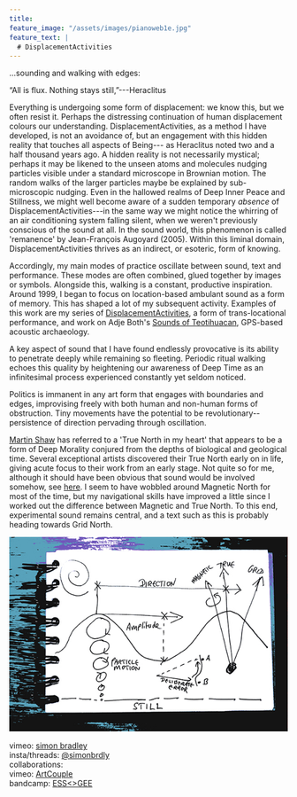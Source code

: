```yaml
---
title:
feature_image: "/assets/images/pianoweb1e.jpg"
feature_text: |
  # DisplacementActivities
---
```

...sounding and walking with edges:  

“All is flux. Nothing stays still,”---Heraclitus  

 Everything is undergoing some form of displacement: we know this, but we often resist it. Perhaps the distressing continuation of human displacement colours our understanding. DisplacementActivities, as a method I have developed, is not an avoidance of, but an engagement with this hidden reality that touches all aspects of Being--- as Heraclitus noted two and a half thousand years ago. A hidden reality is not necessarily mystical; perhaps it may be likened to the unseen atoms and molecules nudging particles visible under a standard microscope in Brownian motion. The random walks of the larger particles maybe be explained by sub-microscopic nudging. Even in the hallowed realms of Deep Inner Peace and Stillness, we might well become aware of a sudden temporary *absence* of DisplacementActivities---in the same way we might notice the whirring of an air conditioning system falling silent, when we weren't previously conscious of the sound at all. In the sound world, this phenomenon is called 'remanence' by Jean-François Augoyard (2005). Within this liminal domain, DisplacementActivities thrives as an indirect, or esoteric, form of knowing.
 
 Accordingly, my main modes of practice oscillate between sound, text and performance. These modes are often combined, glued together by images or symbols. Alongside this, walking is a constant, productive inspiration. Around 1999, I began to focus on location-based ambulant sound as a form of memory. This has shaped a lot of my subsequent activity. Examples of this work are my series of [DisplacementActivities](https://displacementactivities1.wordpress.com/2018/02/14/thetraverse/), a form of trans-locational performance, and work on Adje Both's [Sounds of Teotihuacan](https://teosoundmap.com/), GPS-based acoustic archaeology. 
 
A key aspect of sound that I have found endlessly provocative is its ability to penetrate deeply while remaining so fleeting. Periodic ritual walking echoes this quality by heightening our awareness of Deep Time as an infinitesimal process experienced constantly yet seldom noticed. 

Politics is immanent in any art form that engages with boundaries and edges, improvising freely with both human and non-human forms of obstruction. Tiny movements have the potential to be revolutionary-- persistence of direction pervading through oscillation.  
 
 [Martin Shaw](https://philipcarr-gomm.com/locating-true-north-hearts/) has referred to a 'True North in my heart' that appears to be a form of Deep Morality conjured from the depths of biological and geological time. Several exceptional artists discovered their True North early on in life, giving acute focus to their work from an early stage. Not quite so for me, although it should have been obvious that sound would be involved somehow, see [here](https://vimeo.com/786288031). I seem to have wobbled around Magnetic North for most of the time, but my navigational skills have improved a little since I worked out the difference between Magnetic and True North. To this end, experimental sound remains central, and a text such as this is probably heading towards Grid North. 

<p align="center">
  <img src="assets/images/wavesblue-small.jpeg" alt="Waves image">
</p>

 vimeo: [simon bradley](https://vimeo.com/user6604380)  
 insta/threads: [@simonbrdly](https://www.instagram.com/simonbrdly)  
 collaborations:  
 vimeo: [ArtCouple](https://vimeo.com/user127952551)  
 bandcamp: [ESS<>GEE](https://essgee1.bandcamp.com/)   
